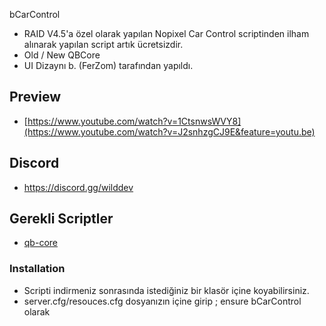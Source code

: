 bCarControl
- RAID V4.5'a özel olarak yapılan Nopixel Car Control scriptinden ilham alınarak yapılan script artık ücretsizdir.
- Old / New QBCore
- UI Dizaynı b. (FerZom) tarafından yapıldı.

## Preview
- [https://www.youtube.com/watch?v=1CtsnwsWVY8](https://www.youtube.com/watch?v=J2snhzgCJ9E&feature=youtu.be)
## Discord
- https://discord.gg/wilddev

## Gerekli Scriptler
- [qb-core](https://github.com/qbcore-framework/qb-core)

### Installation
- Scripti indirmeniz sonrasında istediğiniz bir klasör içine koyabilirsiniz.
- server.cfg/resouces.cfg dosyanızın içine girip ;
ensure bCarControl olarak 



